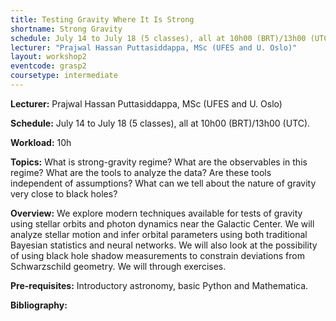 ```yaml
---
title: Testing Gravity Where It Is Strong
shortname: Strong Gravity
schedule: July 14 to July 18 (5 classes), all at 10h00 (BRT)/13h00 (UTC)
lecturer: "Prajwal Hassan Puttasiddappa, MSc (UFES and U. Oslo)"
layout: workshop2
eventcode: grasp2
coursetype: intermediate
---
```


**Lecturer:** Prajwal Hassan Puttasiddappa, MSc (UFES and U. Oslo)

**Schedule:** July 14 to July 18 (5 classes), all at 10h00 (BRT)/13h00 (UTC).

**Workload:** 10h

**Topics:** What is strong-gravity regime? What are the observables in this regime? What are the tools to analyze the data? Are these tools independent of assumptions? What can we tell about the nature of gravity very close to black holes?

**Overview:** We explore modern techniques available for tests of gravity using stellar orbits and photon dynamics near the Galactic Center. We will analyze stellar motion and infer orbital parameters using both traditional Bayesian statistics and neural networks. We will also look at the possibility of using black hole shadow measurements to constrain deviations from Schwarzschild geometry. We will through exercises.

**Pre-requisites:** Introductory astronomy, basic Python and Mathematica.


**Bibliography:**

